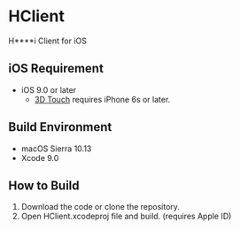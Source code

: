 # HClient
H****i Client for iOS

## iOS Requirement
* iOS 9.0 or later
  * [3D Touch](https://developer.apple.com/library/content/documentation/UserExperience/Conceptual/Adopting3DTouchOniPhone/) requires iPhone 6s or later.

## Build Environment
* macOS Sierra 10.13
* Xcode 9.0

## How to Build
1. Download the code or clone the repository.
2. Open HClient.xcodeproj file and build. (requires Apple ID)
